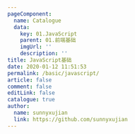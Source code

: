 ```yaml
---
pageComponent: 
  name: Catalogue
  data: 
    key: 01.JavaScript
    parent: 01.前端基础
    imgUrl: ''
    description: ''
title: JavaScript基础
date: 2020-01-12 11:51:53
permalink: /basic/javascript/
article: false
comment: false
editLink: false
catalogue: true
author: 
  name: sunnyxujian
  link: https://github.com/sunnyxujian
---
```

